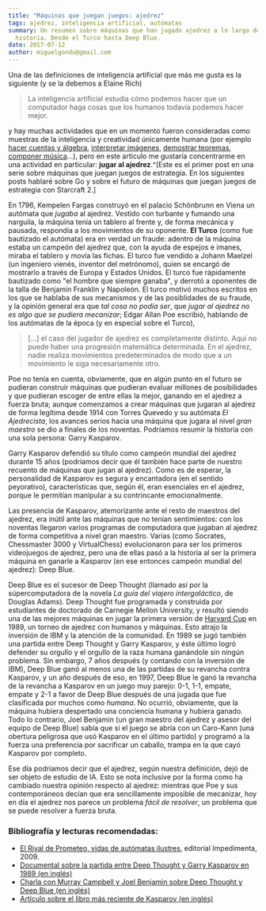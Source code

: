 ```yaml
---
title: "Máquinas que juegan juegos: ajedrez"
tags: ajedrez, inteligencia artificial, autómatas
summary: Un resumen sobre máquinas que han jugado ajedrez a lo largo de la
  historia. Desde el Turco hasta Deep Blue.
date: 2017-07-12
author: miguelgondu@gmail.com
---
```


Una de las definiciones de inteligencia artificial que más me gusta es la
siguiente (y se la debemos a Elaine Rich)

> La inteligencia artificial estudia cómo podemos hacer que un computador haga
> cosas que los humanos todavía podemos hacer mejor.

y hay muchas actividades que en un momento fueron consideradas como muestras de
la inteligencia y creatividad únicamente humana (por ejemplo [hacer cuentas y
álgebra](http://www.wolframalpha.com/), [interpretar imágenes](http://www.ibtimes.sg/googles-deep-learning-ai-project-diagnoses-cancer-faster-pathologists-8092), [demostrar
teoremas](http://isabelle.in.tum.de/website-Isabelle2009-1/index.html), [componer
música](http://www.aiva.ai/)...), pero en este artículo me gustaría concentrarme
en una actividad en particular: **jugar al ajedrez**.^[Este es el primer post en
una serie sobre máquinas que juegan juegos de estrategia. En los siguientes
posts hablaré sobre Go y sobre el futuro de máquinas que juegan juegos de
estrategia con Starcraft 2.]

En 1796, Kempelen Fargas construyó en el palacio Schönbrunn en Viena un autómata
que *jugaba* al ajedrez. Vestido con turbante y fumando una narguila, la máquina
tenía un tablero al frente y, de forma mecánica y pausada, respondía a los
movimientos de su oponente. **El Turco** (como fue bautizado el autómata) era en
verdad un fraude: adentro de la máquina estaba un campeón del ajedrez que, con
la ayuda de espejos e imanes, miraba el tablero y movía las fichas. El turco fue
vendido a Johann Maelzel (un ingeniero vienés, inventor del metrónomo), quien se
encargó de mostrarlo a través de Europa y Estados Unidos. El turco fue
rápidamente bautizado como "el hombre que siempre ganaba", y derrotó a oponentes
de la talla de Benjamin Franklin y Napoleón. El turco motivó muchos escritos en
los que se hablaba de sus mecanismos y de las posiblidades de su fraude, y la
opinión general era que *tal cosa no podía ser*, que *jugar al ajedrez no es
algo que se pudiera mecanizar*; Edgar Allan Poe escribió, hablando de los
autómatas de la época (y en especial sobre el Turco),

> [...] el caso del jugador de ajedrez es completamente distinto. Aquí no puede
> haber una progresión matemática determinada. En el ajedrez, nadie
> realiza movimientos predeterminados de modo que a un movimiento le siga
> necesariamente otro.

Poe no tenía en cuenta, obviamente, que en algún punto en el futuro se pudieran
construir máquinas que pudieran evaluar millones de posibilidades y que pudieran
escoger de entre ellas la mejor, ganando en el ajedrez a fuerza bruta; aunque
comenzamos a crear máquinas que jugaran al ajedrez de forma legítima desde 1914
con Torres Quevedo y su autómata *El Ajedrecista*, los avances serios hacia una
máquina que jugara al nivel *gran maestro* se dio a finales de los noventas.
Podríamos resumir la historia con una sola persona: Garry Kasparov.

Garry Kasparov defendió su título como campeón mundial del ajedrez durante 15
años (podríamos decir que él también hace parte de nuestro recuento de máquinas
que jugan al ajedrez). Como es de esperar, la personalidad de Kasparov es segura
y encantadora (en el sentido peyorativo), características que, según él, eran
esenciales en el ajedrez, porque le permitían manipular a su contrincante
emocionalmente.

Las presencia de Kasparov, atemorizante ante el resto de maestros del ajedrez,
era inútil ante las máquinas que no tenían sentimientos: con los noventas
llegaron varios programas de computadora que jugaban al ajedrez de forma
competitiva a nivel gran maestro. Varias (como Socrates, Chessmaster 3000 y
VirtualChess) evolucionaron para ser los primeros videojuegos de ajedrez, pero
una de ellas pasó a la historia al ser la primera máquina en ganarle a Kasparov
(en ese entonces campeón mundial del ajedrez): Deep Blue.

Deep Blue es el sucesor de Deep Thought (llamado así por la súpercomputadora de
la novela *La guía del viajero intergaláctico*, de Douglas Adams). Deep Thought
fue programada y construida por estudiantes de doctorado de Carnegie Mellon
University, y resultó siendo una de las mejores máquinas en jugar la primera
versión de [Harvard Cup](https://chessprogramming.wikispaces.com/Harvard+Cup) en
1989, un torneo de ajedrez con humanos y máquinas. Esto atrajo la inversión de
IBM y la atención de la comunidad. En 1989 se jugó también una partida entre
Deep Thought y Garry Kasparov, y éste último logró defender su orgullo y el
orgullo de la raza humana ganándole sin ningún problema. Sin embargo, 7 años
después (y contando con la inversión de IBM), Deep Blue ganó al menos una de las
partidas de su revancha contra Kasparov, y un año después de eso, en 1997, Deep
Blue le ganó la revancha de la revancha a Kasparov en un juego muy parejo: 0-1,
1-1, empate, empate y 2-1 a favor de Deep Blue después de una jugada que fue
clasificada por muchos como *humana*. No ocurrió, obviamente, que la máquina
hubiera despertado una conciencia humana y hubiera ganado. Todo lo contrario,
Joel Benjamin (un gran maestro del ajedrez y asesor del equipo de Deep Blue)
sabía que si el juego se abría con un Caro-Kann (una obertura peligrosa que usó
Kasparov en el último partido) y programó a la fuerza una preferencia por
sacrificar un caballo, trampa en la que cayó Kasparov por completo.

Ese día podríamos decir que el ajedrez, según nuestra definición, dejó de ser
objeto de estudio de IA. Esto se nota inclusive por la forma como ha cambiado
nuestra opinión respecto al ajedrez: mientras que Poe y sus contemporáneos
decían que era sencillamente imposible de mecanizar, hoy en día el ajedrez nos
parece un problema *fácil de resolver*, un problema que se puede resolver a
fuerza bruta.

### Bibliografía y lecturas recomendadas:
- [El Rival de Prometeo, vidas de autómatas ilustres](http://impedimenta.es/libros.php/el-rival-de-prometeo-vidas), editorial
Impedimenta, 2009.
- [Documental sobre la partida entre Deep Thought y Garry Kasparov en 1989 (en
inglés)](https://youtu.be/mhnDzk9IVAA)
- [Charla con Murray Campbell y Joel Benjamin sobre Deep Thought y Deep Blue
(en inglés)](https://www.youtube.com/watch?v=2Xhd2KNNs-c)
- [Artículo sobre el libro más reciente de Kasparov (en inglés)](https://www.ft.com/content/19a2c21a-33e6-11e7-99bd-13beb0903fa3)
